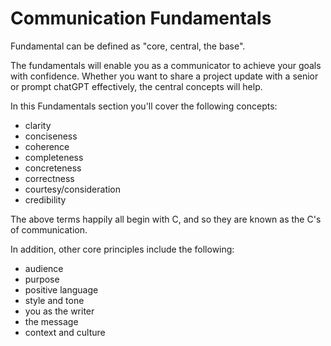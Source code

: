 # Communication Fundamentals

Fundamental can be defined as "core, central, the base".

The fundamentals will enable you as a communicator to achieve your goals with confidence. Whether you want to share a project update with a senior or prompt chatGPT effectively, the central concepts will help.

In this Fundamentals section you'll cover the following concepts:

- clarity
- conciseness
- coherence
- completeness
- concreteness
- correctness
- courtesy/consideration
- credibility

The above terms happily all begin with C, and so they are known as the C's of communication.

In addition, other core principles include the following:

- audience
- purpose
- positive language
- style and tone
- you as the writer
- the message
- context and culture

